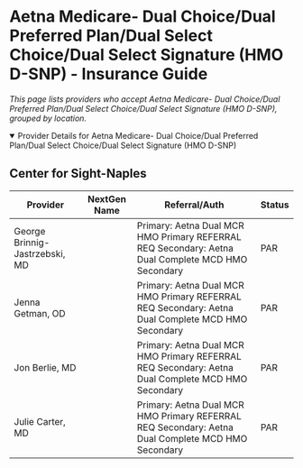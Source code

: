 # Aetna Medicare- Dual Choice/Dual Preferred Plan/Dual Select Choice/Dual Select Signature (HMO D-SNP) - Insurance Guide

*This page lists providers who accept Aetna Medicare- Dual Choice/Dual Preferred Plan/Dual Select Choice/Dual Select Signature (HMO D-SNP), grouped by location.*

<details open><summary>Provider Details for Aetna Medicare- Dual Choice/Dual Preferred Plan/Dual Select Choice/Dual Select Signature (HMO D-SNP)</summary>

## Center for Sight-Naples

| Provider | NextGen Name | Referral/Auth | Status |
|----------|-------------|--------------|--------|
| George Brinnig-Jastrzebski, MD |  | Primary: Aetna Dual MCR HMO Primary REFERRAL REQ                                                             Secondary: Aetna Dual Complete MCD HMO Secondary | PAR |
| Jenna Getman, OD |  | Primary: Aetna Dual MCR HMO Primary REFERRAL REQ                                                             Secondary: Aetna Dual Complete MCD HMO Secondary | PAR |
| Jon Berlie, MD |  | Primary: Aetna Dual MCR HMO Primary REFERRAL REQ                                                             Secondary: Aetna Dual Complete MCD HMO Secondary | PAR |
| Julie Carter, MD |  | Primary: Aetna Dual MCR HMO Primary REFERRAL REQ                                                             Secondary: Aetna Dual Complete MCD HMO Secondary | PAR |

</details>

